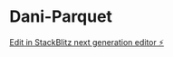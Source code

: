 # Dani-Parquet

[Edit in StackBlitz next generation editor ⚡️](https://stackblitz.com/~/github.com/AJPARIGI/Dani-Parquet)